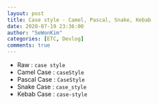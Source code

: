 ```yaml
---
layout: post
title: Case style - Camel, Pascal, Snake, Kebab
date: 2020-07-19 23:36:00
author: "SeWonKim"
categories: [ETC, Devlog]
comments: true
---
```


- Raw : `case style`
- Camel Case : `caseStyle`
- Pascal Case : `CaseStyle`
- Snake Case : `case_style`
- Kebab Case : `case-style`
